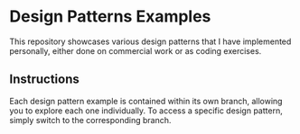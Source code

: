 # Design Patterns Examples
This repository showcases various design patterns that I have implemented personally, either done on commercial work or as coding exercises.

## Instructions
Each design pattern example is contained within its own branch, allowing you to explore each one individually. To access a specific design pattern, simply switch to the corresponding branch.
